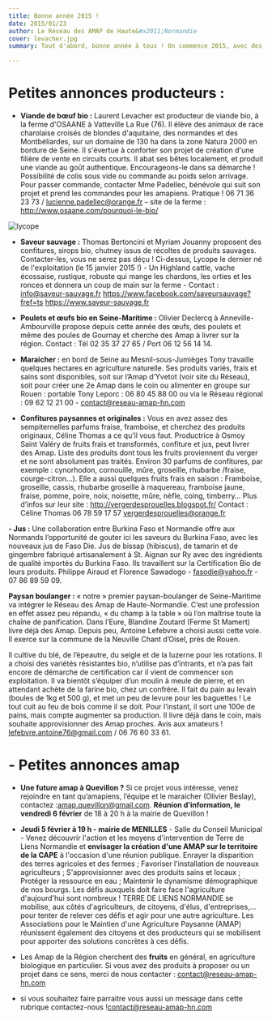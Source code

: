 ```yaml
---
title: Bonne année 2015 !
date: 2015/01/23
author: Le Réseau des AMAP de Haute&#x2011;Normandie
cover: levacher.jpg
summary: Tout d'abord, bonne année à tous ! On commence 2015, avec des liens entre producteurs - amapiens, des liens entre les hommes et femmes de cette région. C'est l'objectif de cette page "petites annonces", mettre en lien, ceux qui ont des produits à offrir en Amap, et vous amapiens soucieux de manger sainement. Vous trouverez aussi des annonces de futurs consommateurs qui se regroupent pour monter des Amap, et encore des dates de rencontres, ... du lien, je vous disais, car l'Amap ce n'est pas qu'un panier !  

---
```




# **Petites annonces producteurs :** #

- **Viande de bœuf bio :** Laurent Levacher est producteur de viande bio, à la ferme d'OSAANE à Vatteville La Rue (76). Il élève des animaux de race charolaise croisés de blondes d'aquitaine, des normandes et des Montbéliardes, sur un domaine de 130 ha dans la zone Natura 2000 en bordure de Seine. Il s'évertue à conforter son projet de création d'une filière de vente en circuits courts. Il abat ses bêtes localement, et produit une viande au goût authentique. Encourageons-le dans sa démarche ! Possibilité de colis sous vide ou commande au poids selon arrivage. Pour passer commande, contacter Mme Padellec, bénévole qui suit son projet et prend les commandes pour les amapiens. Pratique ! 06 71 36 23 73 / <lucienne.padellec@orange.fr> – site de la ferme : <http://www.osaane.com/pourquoi-le-bio/>


![lycope]({{media_url}}lycope.jpg)

- **Saveur sauvage :** Thomas Bertoncini et Myriam Jouanny proposent des confitures, sirops bio, chutney  issus de récoltes de produits sauvages. Contacter-les, vous ne serez pas déçu ! Ci-dessus, Lycope le dernier né de l'exploitation (le 15 janvier 2015 !) - Un Highland cattle, vache écossaise, rustique, robuste qui mange les chardons, les orties et les ronces et donnera un coup de main sur la ferme -  Contact : info@saveur-sauvage.fr <https://www.facebook.com/saveursauvage?fref=ts>  <https://www.saveur-sauvage.fr>

- **Poulets et œufs bio en Seine-Maritime :** Olivier Declercq  à Anneville-Ambourville propose depuis cette année des œufs, des poulets et même des poules de Gournay et cherche des Amap à livrer sur la région.  Contact : Tél 02 35 37 27 65 / Port 06 12 56 14 14.

- **Maraicher :** en bord de Seine au Mesnil-sous-Jumièges Tony travaille quelques hectares en agriculture naturelle. Ses produits variés, frais et sains sont disponibles, soit sur l’Amap d’Yvetot (voir site du Réseau), soit pour créer une 2e Amap dans le coin ou alimenter en groupe sur Rouen : portable Tony Leporc : 06 80 45 88 00 ou via le Réseau régional : 09 62 12 21 00 - <contact@reseau-amap-hn.com> 

- **Confitures paysannes et originales :** Vous en avez assez des sempiternelles parfums fraise, framboise, et cherchez des produits originaux,  Céline Thomas a ce qu’il vous faut. Productrice à Osmoy Saint Valéry de fruits frais et transformés, confiture et jus, peut livrer des Amap. Liste des produits dont tous les fruits proviennent du verger et ne sont absolument pas traités. Environ 30 parfums de confitures, par exemple : cynorhodon, cornouille, mûre, groseille, rhubarbe /fraise, courge-citron…). Elle a aussi quelques fruits frais en saison : Framboise, groseille, cassis, rhubarbe groseille à maquereau, framboise jaune, fraise, pomme, poire, noix, noisette, mûre, nèfle, coing, timberry… Plus d’infos sur leur site : <http://vergerdesprouelles.blogspot.fr/> Contact : Céline Thomas 06 78 59 17 57 <vergerdesprouelles@orange.fr> 

**- Jus :** Une collaboration entre Burkina Faso et Normandie offre aux Normands l’opportunité de gouter ici les saveurs du Burkina Faso, avec les nouveaux jus de Faso Die. Jus de bissap (hibiscus), de tamarin et de gingembre fabriqué artisanalement à St. Aignan sur Ry avec des ingrédients de qualité importés du Burkina Faso. Ils travaillent sur la Certification Bio de leurs produits. Philippe Airaud et Florence Sawadogo - <fasodie@yahoo.fr> - 07 86 89 59 09.

 **Paysan boulanger :** « notre » premier paysan-boulanger de Seine-Maritime va intégrer le Réseau des Amap de Haute-Normandie. C’est une profession en effet assez peu répandu, « du champ à la table » où l’on maîtrise toute la chaîne de panification. Dans l’Eure, Blandine Zoutard (Ferme St Mamert) livre déjà des Amap. Depuis peu, Antoine Lefebvre a choisi aussi cette voie. Il exerce sur la commune de la Neuville Chant d’Oisel, près de Rouen.

 Il cultive du blé, de l’épeautre, du seigle et de la luzerne pour les rotations. Il a choisi des variétés résistantes bio, n’utilise pas d’intrants, et n’a pas fait encore de démarche de certification car il vient de commencer son exploitation. Il va bientôt s’équiper d’un moulin à meule de pierre, et en attendant achète de la farine bio, chez un confrère. Il fait du pain au levain (boules de 1kg et 500 g), et met un peu de levure pour les baguettes ! Le tout cuit au feu de bois comme il se doit. Pour l’instant, il sort une 100e de pains, mais compte augmenter sa production. Il livre déjà dans le coin, mais souhaite approvisionner des Amap proches. Avis aux amateurs ! <lefebvre.antoine76@gmail.com> / 06 76 60 33 61.

# - **Petites annonces amap** #

- **Une future amap à Quevillon ?** Si ce projet vous intéresse, venez rejoindre en tant qu’amapiens, l’équipe et le maraicher (Olivier Beslay), contactez :<amap.quevillon@gmail.com>. **Réunion d’information, le vendredi 6 février** de 18 à 20 h à  la mairie de Quevillon !

- **Jeudi 5 février à 19 h - mairie de MENILLES** - Salle du Conseil Municipal - Venez découvrir l'action et les moyens d'intervention de Terre de Liens Normandie et **envisager la création d'une AMAP sur le territoire de la CAPE** à l'occasion d'une réunion publique.  Enrayer la disparition des terres agricoles et des fermes ; Favoriser l'installation de nouveaux agriculteurs ; S'approvisionner avec des produits sains et locaux ; Protéger la ressource en eau ; Maintenir le dynamisme démographique de nos bourgs. Les défis auxquels doit faire face l'agriculture d'aujourd'hui sont nombreux ! 
TERRE DE LIENS NORMANDIE se mobilise, aux côtés d'agriculteurs, de citoyens, d'élus, d'entreprises,... pour tenter de relever ces défis et agir pour une autre agriculture. 
Les Associations pour le Maintien d'une Agriculture Paysanne (AMAP) réunissent également des citoyens et des producteurs qui se mobilisent pour apporter des solutions concrètes à ces défis. 

- Les Amap de la Région cherchent des **fruits** en général, en agriculture biologique en particulier. Si vous avez des produits à proposer ou un projet dans ce sens, merci de nous contacter : <contact@reseau-amap-hn.com>

- si vous souhaitez faire parraitre vous aussi un message dans cette rubrique contactez-nous !<contact@reseau-amap-hn.com>

 

